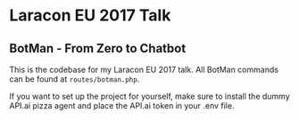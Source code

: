 # Laracon EU 2017 Talk
## BotMan - From Zero to Chatbot

This is the codebase for my Laracon EU 2017 talk.
All BotMan commands can be found at `routes/botman.php`.

If you want to set up the project for yourself, make sure to install the dummy API.ai pizza agent and place the API.ai token in your .env file.